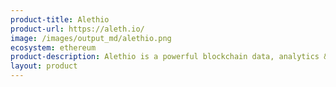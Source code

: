 ```yaml
---
product-title: Alethio
product-url: https://aleth.io/
image: /images/output_md/alethio.png
ecosystem: ethereum
product-description: Alethio is a powerful blockchain data, analytics & visualization platform.
layout: product
---
```

